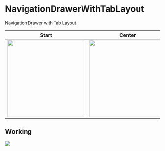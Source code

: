NavigationDrawerWithTabLayout
==========
Navigation Drawer with Tab Layout

| Start      | Center      | Right     |
|------------|-------------|-------------|
| <img src="https://github.com/rohitnotes/NavigationDrawerWithTabLayout/blob/master/screen/1.png" width="250"> | <img src="https://github.com/rohitnotes/NavigationDrawerWithTabLayout/blob/master/screen/2.png" width="250"> | <img src="https://github.com/rohitnotes/NavigationDrawerWithTabLayout/blob/master/screen/3.png" width="250">|

## Working
![](https://github.com/rohitnotes/NavigationDrawerWithTabLayout/blob/master/screen/working.gif)
